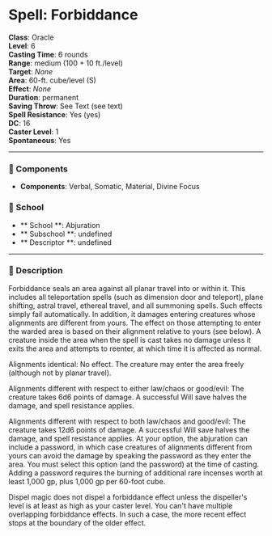 
# Spell: Forbiddance
**Class**: Oracle  
**Level**: 6  
**Casting Time**: 6 rounds  
**Range**: medium (100 + 10 ft./level)  
**Target**: _None_  
**Area**: 60-ft. cube/level (S)  
**Effect**: _None_  
**Duration**: permanent  
**Saving Throw**: See Text (see text)  
**Spell Resistance**: Yes (yes)  
**DC**: 16  
**Caster Level**: 1  
**Spontaneous**: Yes

---

### 🔮 Components
- **Components**: Verbal, Somatic, Material, Divine Focus

### 🏫 School
- ** School **: Abjuration
- ** Subschool **: undefined
- ** Descriptor **: undefined
---

### 📜 Description
Forbiddance seals an area against all planar travel into or within it. This includes all teleportation spells (such as dimension door and teleport), plane shifting, astral travel, ethereal travel, and all summoning spells. Such effects simply fail automatically. In addition, it damages entering creatures whose alignments are different from yours. The effect on those attempting to enter the warded area is based on their alignment relative to yours (see below). A creature inside the area when the spell is cast takes no damage unless it exits the area and attempts to reenter, at which time it is affected as normal.

Alignments identical: No effect. The creature may enter the area freely (although not by planar travel).

Alignments different with respect to either law/chaos or good/evil: The creature takes 6d6 points of damage. A successful Will save halves the damage, and spell resistance applies.

Alignments different with respect to both law/chaos and good/evil: The creature takes 12d6 points of damage. A successful Will save halves the damage, and spell resistance applies. At your option, the abjuration can include a password, in which case creatures of alignments different from yours can avoid the damage by speaking the password as they enter the area. You must select this option (and the password) at the time of casting. Adding a password requires the burning of additional rare incenses worth at least 1,000 gp, plus 1,000 gp per 60-foot cube.

Dispel magic does not dispel a forbiddance effect unless the dispeller's level is at least as high as your caster level. You can't have multiple overlapping forbiddance effects. In such a case, the more recent effect stops at the boundary of the older effect.
